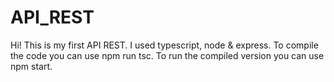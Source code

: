 # API_REST

Hi! This is my first API REST. I used typescript, node & express.
To compile the code you can use npm run tsc.
To run the compiled version you can use npm start.
